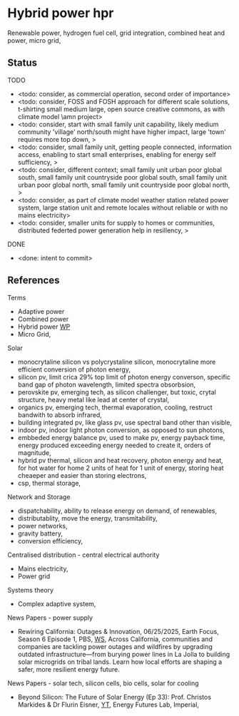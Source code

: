 # Hybrid power hpr

Renewable power, hydrogen fuel cell, grid integration, combined heat and power, micro grid, 

## Status

TODO
* <todo: consider, as commercial operation, second order of importance>
* <todo: consider, FOSS and FOSH approach for different scale solutions, t-shirting small medium large, open source creative commons, as with climate model \amn project>
* <todo: consider, start with small family unit capability, likely medium community 'village' north/south might have higher impact, large 'town' requires more top down, >
* <todo: consider, small family unit, getting people connected, information access, enabling to start small enterprises, enabling for energy self sufficiency, >
* <todo: consider, different context; small family unit urban poor global south, small family unit countryside poor global south, small family unit urban poor global north, small family unit countryside poor global north,  >
* <todo: consider, as part of climate model weather station related power system, large station unit and remote locales without reliable or with no mains electricity>
* <todo: consider, smaller units for supply to homes or communities, distributed federted power generation help in resillency, >

DONE
* <done: intent to commit>

## References

Terms
* Adaptive power
* Combined power 
* Hybrid power [WP](https://en.wikipedia.org/wiki/Hybrid_power) 
* Micro Grid, 

Solar
* monocrytaline silicon vs polycrystaline silicon, monocrytaline more efficient conversion of photon energy, 
* silicon pv, limit crica 29% top limit of photon energy converson, specific band gap of photon wavelength, limited spectra obsorbsion, 
* perovskite pv, emerging tech, as silicon challenger, but toxic, crytal structure, heavy metal like lead at center of crystal, 
* organics pv, emerging tech, thermal evaporation, cooling, restruct bandwith to absorb infrared, 
* building integrated pv, like glass pv, use spectral band other than visible, 
* indoor pv, indoor light photon conversion, as opposed to sun photons, 
* embbeded energy balance pv, used to make pv, energy payback time, energy produced exceeding energy needed to create it, orders of magnitude, 
* hybrid pv thermal, silicon and heat recovery, photon energy and heat, for hot water for home 2 units of heat for 1 unit of energy, storing heat cheaeper and easier than storing electrons, 
* csp, thermal storage, 

Network and Storage
* dispatchability, ability to release energy on demand, of renewables, 
* distributablity, move the energy, transmitability, 
* power networks, 
* gravity battery, 
* conversion efficiency, 

Centralised distribution - central electrical authority
* Mains electricity, 
* Power grid

Systems theory
* Complex adaptive system, 

News Papers - power supply 
* Rewiring California: Outages & Innovation, 06/25/2025, Earth Focus, Season 6 Episode 1, PBS, [WS](https://www.pbs.org/video/rewiring-california-outages-innovation-0lmu2k/), Across California, communities and companies are tackling power outages and wildfires by upgrading outdated infrastructure—from burying power lines in La Jolla to building solar microgrids on tribal lands. Learn how local efforts are shaping a safer, more resilient energy future.


News Papers - solar tech, silicon cells, bio cells, solar for cooling
* Beyond Silicon: The Future of Solar Energy (Ep 33): Prof. Christos Markides & Dr Flurin Eisner, [YT](https://www.youtube.com/watch?v=GSXmxIc3a4U), Energy Futures Lab, Imperial, 